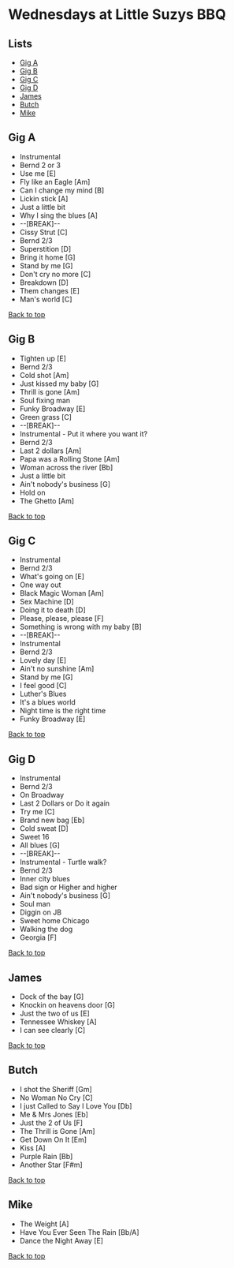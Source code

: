 # Wednesdays at Little Suzys BBQ 

## Lists
* [Gig A](#gig-a)
* [Gig B](#gig-b)
* [Gig C](#gig-c)
* [Gig D](#gig-d)
* [James](#james)
* [Butch](#butch) 
* [Mike](#mike) 

## Gig A

* Instrumental
* Bernd 2 or 3
* Use me [E]
* Fly like an Eagle [Am]
* Can I change my mind [B]
* Lickin stick [A]
* Just a little bit
* Why I sing the blues [A]
* --[BREAK]--
* Cissy Strut [C]
* Bernd 2/3
* Superstition [D]
* Bring it home [G]
* Stand by me [G]
* Don't cry no more [C]
* Breakdown [D]
* Them changes [E]
* Man's world [C]

[Back to top](#lists)

## Gig B

* Tighten up [E]
* Bernd 2/3
* Cold shot [Am]
* Just kissed my baby [G]
* Thrill is gone [Am]
* Soul fixing man
* Funky Broadway [E]
* Green grass [C]
* --[BREAK]--
* Instrumental - Put it where you want it?
* Bernd 2/3
* Last 2 dollars [Am]
* Papa was a Rolling Stone [Am]
* Woman across the river [Bb]
* Just a little bit
* Ain't nobody's business [G]
* Hold on
* The Ghetto [Am]

[Back to top](#lists)

## Gig C

* Instrumental
* Bernd 2/3
* What's going on [E]
* One way out 
* Black Magic Woman [Am]
* Sex Machine [D]
* Doing it to death [D]
* Please, please, please [F]
* Something is wrong with my baby [B]
* --[BREAK]--
* Instrumental 
* Bernd 2/3
* Lovely day [E]
* Ain't no sunshine [Am]
* Stand by me [G]
* I feel good [C]
* Luther's Blues
* It's a blues world
* Night time is the right time
* Funky Broadway [E]

[Back to top](#lists)

## Gig D
* Instrumental 
* Bernd 2/3
* On Broadway 
* Last 2 Dollars or Do it again
* Try me [C]
* Brand new bag [Eb]
* Cold sweat [D]
* Sweet 16
* All blues [G]
* --[BREAK]--
* Instrumental - Turtle walk?
* Bernd 2/3
* Inner city blues 
* Bad sign or Higher and higher
* Ain't nobody's business [G]
* Soul man
* Diggin on JB
* Sweet home Chicago
* Walking the dog
* Georgia [F]

[Back to top](#lists)

## James
* Dock of the bay [G]
* Knockin on heavens door [G]
* Just the two of us [E]
* Tennessee Whiskey [A]
* I can see clearly [C]

[Back to top](#lists)

## Butch
* I shot the Sheriff [Gm]
* No Woman No Cry [C]
* I just Called to Say I Love You [Db]
* Me & Mrs Jones [Eb]
* Just the 2 of Us [F]
* The Thrill is Gone [Am]
* Get Down On It [Em]
* Kiss [A]
* Purple Rain [Bb]
* Another Star [F#m]

[Back to top](#lists)

## Mike
* The Weight [A]
* Have You Ever Seen The Rain [Bb/A]
* Dance the Night Away [E]

[Back to top](#lists)
